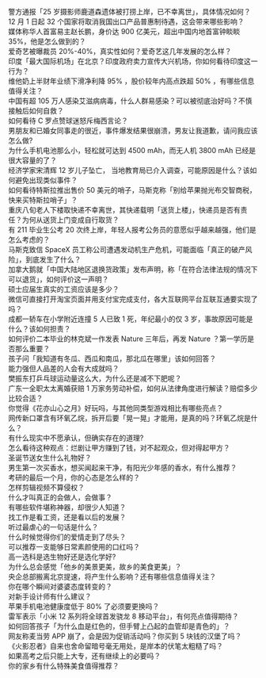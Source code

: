 警方通报「25 岁摄影师鹿道森遗体被打捞上岸，已不幸离世」，具体情况如何？  
12 月 1 日起 32 个国家将取消我国出口产品普惠制待遇，这会带来哪些影响？  
媒体称华人首富易主赵长鹏，身价达 900 亿美元，超出中国内地首富钟睒睒 35%，他是怎么做到的？  
爱奇艺被曝裁员 20%-40%，真实性如何？爱奇艺这几年发展的怎么样？  
印度「最大国际机场」在北京？印度政府卖力宣传大兴机场，你如何看待印度这一行为？  
维他奶上半财年业绩下滑净利降 95% ，股价较年内高点跌超 50% ，有哪些信息值得关注？  
中国有超 105 万人感染艾滋病病毒，什么人群易感染？可以被彻底治好吗？不慎接触后如何自救？  
如何看待 C 罗点赞球迷怒斥梅西言论？  
男朋友和已婚女同事走的很近，事件爆发结果很崩溃，男友让我道歉，请问我应该怎么做?  
为什么手机电池那么小，轻松就可达到 4500 mAh，而无人机 3800 mAh 已经是很大容量的了？  
经济学家宋清辉 12 岁儿子坠亡， 当地教育局已介入调查，可能原因是什么？该如何避免出现类似事件？  
如何看待特斯拉推出售价 50 美元的哨子，马斯克称「别给苹果抛光布交智商税，快来买特斯拉哨子」？  
重庆八旬老人下楼取快递不幸离世，其快递载明「送货上楼」，快递员是否有责任？为何从送货上门变成自行取货？  
有 211 毕业生公考 20 次终上岸，年轻人报考公务员的意愿似乎越来越强，他们是怎么考虑的？  
马斯克致信 SpaceX 员工称公司遭遇发动机生产危机，可能面临「真正的破产风险」，到底发生了什么？  
加拿大鹅就「中国大陆地区退换货政策」发布声明，称「在符合法律法规的情况下可以退货」，如何评价这一声明？  
硕士应届生真实的工资应该是多少？  
微信可直接打开淘宝页面并用支付宝完成支付，各大互联网平台互联互通要实现了吗？  
成都一轿车在小学附近连撞 5 人已致 1 死，年纪最小的仅 3 岁，事故原因可能是什么？该如何担责？  
如何评价二本毕业的林克斌一作发表 Nature 三年后，再发 Nature ？第一学历是否那么重要？  
孩子问「我知道有冬瓜、西瓜和南瓜，那北瓜在哪里」该如何回答？  
能力强但人品差的人会有大成就吗？  
樊振东打乒乓球运动量这么大，为什么还是减不下肥呢？  
广东一全职太太离婚获赔 1 万家务劳动补偿，​如何从法律角度进行解读？赔偿多少比较合适？  
你觉得《花亦山心之月》好玩吗，与其他同类型游戏相比有哪些亮点？  
网传新口罩含有环氧乙烷，拆开后要「晃一晃」才能用，是真的吗？环氧乙烷是什么？  
有什么现实中不愿承认，但确实存在的道理?  
怎么看待这种观点：烂剧让甲方赚到了钱，对不起观众，但对得起甲方？  
圣诞节送女生什么礼物好？  
男生第一次买香水，想买闻起来干净，有阳光少年感的香水，有什么推荐？  
考研的最后一个月，你的心态是怎么样的？  
怎样剪辑视频不算侵权？  
什么才叫真正的会做人，会做事？  
有哪些软件堪称神器，却很少人知道？  
找工作是看工资，还是看以后的发展？  
听过最虐心的一句话是什么？  
什么时候觉得你们的爱情走到了尽头？  
可以推荐一支能够日常素颜使用的口红吗？  
高一选科是选生物好还是选化学好?  
为什么总会感觉「他乡的美景更美，故乡的美食更美」？  
央企总部搬离北京提速，将产生什么影响？还有哪些信息值得关注？  
你在哪个瞬间对婆婆态度转变的？  
对新手设计师有什么建议？  
苹果手机电池健康度低于 80% 了必须要更换吗？  
雷军表示「小米 12 系列将全球首发骁龙 8 移动平台」，有何亮点值得期待？  
如何回答孩子「为什么血是红色的，但手臂上凸起的血管却是青色的」？  
网友称麦当劳 APP 崩了，会是因为促销活动吗？你买到 5 块钱的汉堡了吗？  
《火影忍者》自来也舍命留暗号毫无用处，是岸本的伏笔太粗糙了吗？  
如果高考之后只能上大专，还有继续上的必要吗？  
你的家乡有什么特殊美食值得推荐？  
